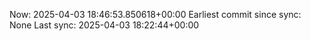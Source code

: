 Now: 2025-04-03 18:46:53.850618+00:00 Earliest commit since sync: None Last sync: 2025-04-03 18:22:44+00:00
